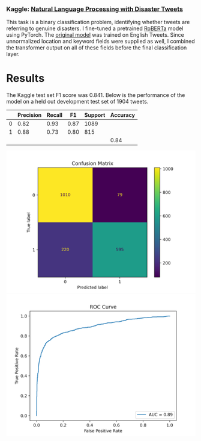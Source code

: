 ### Kaggle: [Natural Language Processing with Disaster Tweets](https://www.kaggle.com/competitions/nlp-getting-started/)


This task is a binary classification problem, identifying whether tweets are referring to genuine disasters. I fine-tuned a pretrained [RoBERTa](https://arxiv.org/abs/1907.11692) model using PyTorch. The [original model](https://github.com/VinAIResearch/BERTweet) was trained on English Tweets. Since unnormalized location and keyword fields were supplied as well, I combined the transformer output on all of these fields before the final classification layer.

# Results

The Kaggle test set F1 score was 0.841. Below is the performance of the model on a held out development test set of 1904 tweets.

|   | Precision | Recall | F1   | Support | Accuracy |
|---|-----------|--------|------|---------| -------- |
| 0 | 0.82      | 0.93   | 0.87 | 1089    |          |
| 1 | 0.88      | 0.73   | 0.80 | 815     |          |
|   |           |        |      |         | 0.84     |

![Confusion Matrix](results/confusion_matrix.svg)
![ROC Curve](results/roc_curve.svg)
